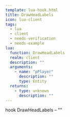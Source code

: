 ```yaml
---
template: lua-hook.html
title: DrawHeadLabels
icon: lua-client
tags:
  - lua
  - client
  - needs-verification
  - needs-example
lua:
  function: DrawHeadLabels
  realm: client
  description: ""
  arguments:
    - name: "pPlayer"
      description: ""
      type: Entity
  returns:
    - type: unknown
      description: ""
---
```


<div class="lua__search__keywords">
hook DrawHeadLabels &#x2013; ""
</div>
